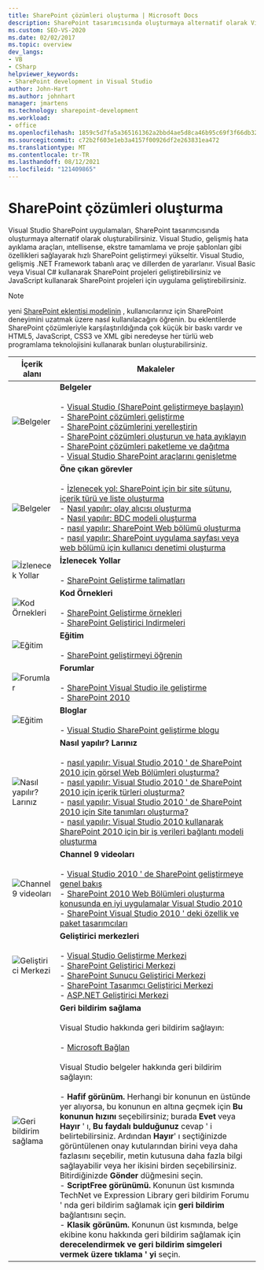 ```yaml
---
title: SharePoint çözümleri oluşturma | Microsoft Docs
description: SharePoint tasarımcısında oluşturmaya alternatif olarak Visual Studio SharePoint uygulamalar oluşturun.
ms.custom: SEO-VS-2020
ms.date: 02/02/2017
ms.topic: overview
dev_langs:
- VB
- CSharp
helpviewer_keywords:
- SharePoint development in Visual Studio
author: John-Hart
ms.author: johnhart
manager: jmartens
ms.technology: sharepoint-development
ms.workload:
- office
ms.openlocfilehash: 1859c5d7fa5a365161362a2bbd4ae5d8ca46b95c69f3f66db3241aa6fab380ab
ms.sourcegitcommit: c72b2f603e1eb3a4157f00926df2e263831ea472
ms.translationtype: MT
ms.contentlocale: tr-TR
ms.lasthandoff: 08/12/2021
ms.locfileid: "121409865"
---
```

# <a name="create-sharepoint-solutions"></a>SharePoint çözümleri oluşturma

  Visual Studio SharePoint uygulamaları, SharePoint tasarımcısında oluşturmaya alternatif olarak oluşturabilirsiniz. Visual Studio, gelişmiş hata ayıklama araçları, ıntellisense, ekstre tamamlama ve proje şablonları gibi özellikleri sağlayarak hızlı SharePoint geliştirmeyi yükseltir. Visual Studio, gelişmiş .NET Framework tabanlı araç ve dillerden de yararlanır. Visual Basic veya Visual C# kullanarak SharePoint projeleri geliştirebilirsiniz ve JavaScript kullanarak SharePoint projeleri için uygulama geliştirebilirsiniz.

> [!NOTE]
> yeni [SharePoint eklentisi modelinin](/sharepoint/dev/sp-add-ins/sharepoint-add-ins) , kullanıcılarınız için SharePoint deneyimini uzatmak üzere nasıl kullanılacağını öğrenin. bu eklentilerde SharePoint çözümleriyle karşılaştırıldığında çok küçük bir baskı vardır ve HTML5, JavaScript, CSS3 ve XML gibi neredeyse her türlü web programlama teknolojisini kullanarak bunları oluşturabilirsiniz.

|İçerik alanı|Makaleler|
|-|-|
|![Belgeler](../sharepoint/media/vs-icon-documentation.gif "Belgeler")|**Belgeler**<br /><br /> -   [Visual Studio &#40;SharePoint geliştirmeye başlayın&#41;](../sharepoint/getting-started-sharepoint-development-in-visual-studio.md)<br />-   [SharePoint çözümleri geliştirme](../sharepoint/developing-sharepoint-solutions.md)<br />-   [SharePoint çözümlerini yerelleştirin](../sharepoint/localizing-sharepoint-solutions.md)<br />-   [SharePoint çözümleri oluşturun ve hata ayıklayın](../sharepoint/building-and-debugging-sharepoint-solutions.md)<br />-   [SharePoint çözümleri paketleme ve dağıtma](../sharepoint/packaging-and-deploying-sharepoint-solutions.md)<br />-   [Visual Studio SharePoint araçlarını genişletme](../sharepoint/extending-the-sharepoint-tools-in-visual-studio.md)|
|![Belgeler](../sharepoint/media/vs-icon-documentation.gif "Belgeler")|**Öne çıkan görevler**<br /><br /> -   [İzlenecek yol: SharePoint için bir site sütunu, içerik türü ve liste oluşturma](../sharepoint/walkthrough-create-a-site-column-content-type-and-list-for-sharepoint.md)<br />-   [Nasıl yapılır: olay alıcısı oluşturma](../sharepoint/how-to-create-an-event-receiver.md)<br />-   [Nasıl yapılır: BDC modeli oluşturma](../sharepoint/how-to-create-a-bdc-model.md)<br />-   [nasıl yapılır: SharePoint Web bölümü oluşturma](../sharepoint/how-to-create-a-sharepoint-web-part.md)<br />-   [nasıl yapılır: SharePoint uygulama sayfası veya web bölümü için kullanıcı denetimi oluşturma](../sharepoint/how-to-create-a-user-control-for-a-sharepoint-application-page-or-web-part.md)|
|![İzlenecek Yollar](../sharepoint/media/vs-icon-walkthroughs.gif "İzlenecek Yollar")|**İzlenecek Yollar**<br /><br /> -   [SharePoint Geliştirme talimatları](../sharepoint/sharepoint-development-walkthroughs.md)|
|![Kod Örnekleri](../sharepoint/media/vs-icon-codesamples.gif "Kod Örnekleri")|**Kod Örnekleri**<br /><br /> -   [SharePoint Geliştirme örnekleri](../sharepoint/sharepoint-development-samples.md)<br />-   [SharePoint Geliştirici Indirmeleri](/sharepoint/dev/)|
|![Eğitim](../sharepoint/media/vs-icon-training.gif "Eğitim")|**Eğitim**<br /><br /> -   [SharePoint geliştirmeyi öğrenin](/sharepoint/dev/)|
|![Forumlar](../sharepoint/media/vs-icon-forums.gif "Forumlar")|**Forumlar**<br /><br /> -   [SharePoint Visual Studio ile geliştirme](https://social.msdn.microsoft.com/Forums/vstudio/home?forum=vssharepointdevelopment)<br />-   [SharePoint 2010](https://social.msdn.microsoft.com/Forums/sharepoint/home?category=sharepoint2010,sharepoint)|
|![Eğitim](../sharepoint/media/vs-icon-training.gif "Eğitim")|**Bloglar**<br /><br /> -   [Visual Studio SharePoint geliştirme blogu](/archive/blogs/vssharepointtoolsblog/)|
|![Nasıl yapılır? Larınız](../sharepoint/media/vs-icon-howdoivideos.gif "Nasıl yapılır? Larınız")|**Nasıl yapılır? Larınız**<br /><br /> -   [nasıl yapılır: Visual Studio 2010 ' de SharePoint 2010 için görsel Web Bölümleri oluşturma?](https://visualstudio.microsoft.com/)<br />-   [nasıl yapılır: Visual Studio 2010 ' de SharePoint 2010 için içerik türleri oluşturma?](/previous-versions/visualstudio/visual-studio-2010/dd831853\(v\=vs.100\))<br />-   [nasıl yapılır: Visual Studio 2010 ' de SharePoint 2010 için Site tanımları oluşturma?](/previous-versions/visualstudio/visual-studio-2010/dd831853\(v\=vs.100\))<br />-   [nasıl yapılır: Visual Studio 2010 kullanarak SharePoint 2010 için bir iş verileri bağlantı modeli oluşturma](/previous-versions/visualstudio/visual-studio-2010/dd831853\(v\=vs.100\))|
|![Channel 9 videoları](../sharepoint/media/vs-icon-channel9videos.gif "Channel 9 videoları")|**Channel 9 videoları**<br /><br /> -   [Visual Studio 2010 ' de SharePoint geliştirmeye genel bakış](https://channel9.msdn.com/blogs/funkyonex/overview-of-sharepoint-development-in-visual-studio-2010)<br />-   [SharePoint 2010 Web Bölümleri oluşturma konusunda en iyi uygulamalar Visual Studio 2010](https://channel9.msdn.com/blogs/funkyonex/best-practices-on-building-sharepoint-2010-web-parts-with-visual-studio-2010)<br />-   [SharePoint Visual Studio 2010 ' deki özellik ve paket tasarımcıları](https://channel9.msdn.com/blogs/funkyonex/sharepoint-feature-and-package-designers-in-visual-studio-2010)|
|![Geliştirici Merkezi](../sharepoint/media/vs-icon-msdndevcenter.gif "Geliştirici Merkezi")|**Geliştirici merkezleri**<br /><br /> -   [Visual Studio Geliştirme Merkezi](https://visualstudio.microsoft.com/)<br />-   [SharePoint Geliştirici Merkezi](/sharepoint/dev/)<br />-   [SharePoint Sunucu Geliştirici Merkezi](/previous-versions/office/fp161348\(v\=office.15\))<br />-   [SharePoint Tasarımcı Geliştirici Merkezi](/previous-versions/office/fp161348\(v\=office.15\))<br />-   [ASP.NET Geliştirici Merkezi](/previous-versions/msdn10/aa336522(v=msdn.10))|
|![Geri bildirim sağlama](../sharepoint/media/vs-icon-feedback.gif "Geri bildirim sağlama")|**Geri bildirim sağlama**<br /><br /> Visual Studio hakkında geri bildirim sağlayın:<br /><br /> -   [Microsoft Bağlan](/collaborate/connect-redirect)<br /><br /> Visual Studio belgeler hakkında geri bildirim sağlayın:<br /><br /> -   **Hafif görünüm.** Herhangi bir konunun en üstünde yer alıyorsa, bu konunun en altına geçmek için **Bu konunun hızını** seçebilirsiniz; burada **Evet** veya **Hayır** ' ı, **Bu faydalı bulduğunuz** cevap ' i belirtebilirsiniz. Ardından **Hayır**' ı seçtiğinizde görüntülenen onay kutularından birini veya daha fazlasını seçebilir, metin kutusuna daha fazla bilgi sağlayabilir veya her ikisini birden seçebilirsiniz. Bitirdiğinizde **Gönder** düğmesini seçin.<br />-   **ScriptFree görünümü.** Konunun üst kısmında TechNet ve Expression Library geri bildirim Forumu ' nda geri bildirim sağlamak için **geri bildirim** bağlantısını seçin.<br />-   **Klasik görünüm.** Konunun üst kısmında, belge ekibine konu hakkında geri bildirim sağlamak için **derecelendirmek ve geri bildirim simgeleri vermek üzere tıklama ' yi** seçin.|
